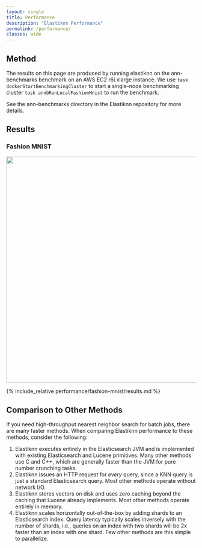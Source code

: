 ```yaml
---
layout: single
title: Performance
description: "Elastiknn Performance"
permalink: /performance/
classes: wide
---
```


## Method

The results on this page are produced by running elastiknn on the ann-benchmarks benchmark on an AWS EC2 r6i.xlarge instance.
We use `task dockerStartBenchmarkingCluster` to start a single-node benchmarking cluster `task annbRunLocalFashionMnist` to run the benchmark.

See the ann-benchmarks directory in the Elastiknn repository for more details.

## Results

### Fashion MNIST

<!-- Using base64 here to avoid messing with image URLs -->
<img src="data:image/png;base64, {% include_relative performance/fashion-mnist/plot.b64 %}" width="600px" height="auto"/> 

{% include_relative performance/fashion-mnist/results.md %}

## Comparison to Other Methods

If you need high-throughput nearest neighbor search for batch jobs, there are many faster methods.
When comparing Elastiknn performance to these methods, consider the following:

1. Elastiknn executes entirely in the Elasticsearch JVM and is implemented with existing Elasticsearch and Lucene primitives.
   Many other methods use C and C++, which are generally faster than the JVM for pure number crunching tasks.
2. Elastiknn issues an HTTP request for _every_ query, since a KNN query is just a standard Elasticsearch query.
   Most other methods operate without network I/O.
3. Elastiknn stores vectors on disk and uses zero caching beyond the caching that Lucene already implements.
   Most other methods operate entirely in memory.
4. Elastiknn scales horizontally out-of-the-box by adding shards to an Elasticsearch index.
   Query latency typically scales inversely with the number of shards, i.e., queries on an index with two shards will be 2x faster than an index with one shard.
   Few other methods are this simple to parallelize.

